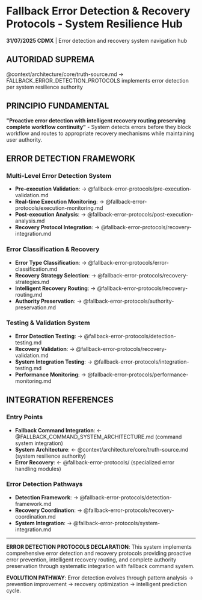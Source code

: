 # Fallback Error Detection & Recovery Protocols - System Resilience Hub

**31/07/2025 CDMX** | Error detection and recovery system navigation hub

## AUTORIDAD SUPREMA
@context/architecture/core/truth-source.md → FALLBACK_ERROR_DETECTION_PROTOCOLS implements error detection per system resilience authority

## PRINCIPIO FUNDAMENTAL
**"Proactive error detection with intelligent recovery routing preserving complete workflow continuity"** - System detects errors before they block workflow and routes to appropriate recovery mechanisms while maintaining user authority.

## ERROR DETECTION FRAMEWORK

### **Multi-Level Error Detection System**
- **Pre-execution Validation**: → @fallback-error-protocols/pre-execution-validation.md
- **Real-time Execution Monitoring**: → @fallback-error-protocols/execution-monitoring.md
- **Post-execution Analysis**: → @fallback-error-protocols/post-execution-analysis.md
- **Recovery Protocol Integration**: → @fallback-error-protocols/recovery-integration.md

### **Error Classification & Recovery**
- **Error Type Classification**: → @fallback-error-protocols/error-classification.md
- **Recovery Strategy Selection**: → @fallback-error-protocols/recovery-strategies.md
- **Intelligent Recovery Routing**: → @fallback-error-protocols/recovery-routing.md
- **Authority Preservation**: → @fallback-error-protocols/authority-preservation.md

### **Testing & Validation System**
- **Error Detection Testing**: → @fallback-error-protocols/detection-testing.md
- **Recovery Validation**: → @fallback-error-protocols/recovery-validation.md
- **System Integration Testing**: → @fallback-error-protocols/integration-testing.md
- **Performance Monitoring**: → @fallback-error-protocols/performance-monitoring.md

## INTEGRATION REFERENCES

### **Entry Points**
- **Fallback Command Integration**: ← @FALLBACK_COMMAND_SYSTEM_ARCHITECTURE.md (command system integration)
- **System Architecture**: ← @context/architecture/core/truth-source.md (system resilience authority)
- **Error Recovery**: ← @fallback-error-protocols/ (specialized error handling modules)

### **Error Detection Pathways**
- **Detection Framework**: → @fallback-error-protocols/detection-framework.md
- **Recovery Coordination**: → @fallback-error-protocols/recovery-coordination.md
- **System Integration**: → @fallback-error-protocols/system-integration.md

---

**ERROR DETECTION PROTOCOLS DECLARATION**: This system implements comprehensive error detection and recovery protocols providing proactive error prevention, intelligent recovery routing, and complete authority preservation through systematic integration with fallback command system.

**EVOLUTION PATHWAY**: Error detection evolves through pattern analysis → prevention improvement → recovery optimization → intelligent prediction cycle.
